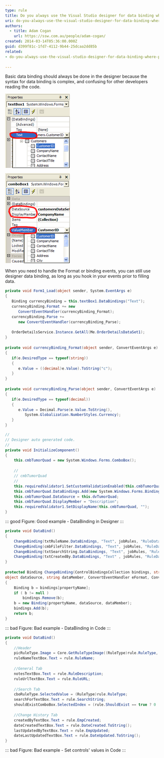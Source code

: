 ```yaml
---
type: rule
title: Do you always use the Visual Studio designer for data binding where possible?
uri: do-you-always-use-the-visual-studio-designer-for-data-binding-where-possible
authors:
  - title: Adam Cogan
    url: https://ssw.com.au/people/adam-cogan/
created: 2014-03-14T05:36:00.000Z
guid: d399f81c-1fd7-4112-9b44-25dcaa2dd85b
related:
- do-you-always-use-the-visual-studio-designer-for-data-binding-where-possible

---
```

Basic data binding should always be done in the designer because the syntax for data binding is complex, and confusing for other developers reading the code.

<!--endintro-->

![Figure: Simple data binding (binding to a single property) in the designer](simpledatabindingdesigner.gif)

![Figure: Complex data binding (binding to a list) in the designer](complexdatabindingdesigner.gif)

When you need to handle the Format or binding events, you can still use designer data binding, as long as you hook in your events prior to filling data.

```cs
private void Form1_Load(object sender, System.EventArgs e)
{
   Binding currencyBinding = this.textBox1.DataBindings("Text");
   currencyBinding.Format += new 
      ConvertEventHandler(currencyBinding_Format);
   currencyBinding.Parse +=
      new ConvertEventHandler(currencyBinding_Parse);

   OrderDetailsService.Instance.GetAll(Me.OrderDetailsDataSet1);	
}

private void currencyBinding_Format(object sender, ConvertEventArgs e)
{
   if(e.DesiredType == typeof(string))
   {
      e.Value = ((decimal)e.Value).ToString("c");
   }
}

private void currencyBinding_Parse(object sender, ConvertEventArgs e)
{
   if(e.DesiredType == typeof(decimal))
   {
      e.Value = Decimal.Parse(e.Value.ToString(),
         System.Globalization.NumberStyles.Currency);
   }
}
```

```cs
//
// Designer auto generated code.
//
private void InitializeComponent()
{
    this.cmbTumorQuad = new System.Windows.Forms.ComboBox();
		
    //
    // cmbTumorQuad
    //
    this.requiredValidator1.SetCustomValidationEnabled(this.cmbTumorQuad, true);
    this.cmbTumorQuad.DataBindings.Add(new System.Windows.Forms.Binding("SelectedValue", this.dvOccMain, "TumorQuadrant"));
    this.cmbTumorQuad.DataSource = this.dvTumorQuad;
    this.cmbTumorQuad.DisplayMember = "Description";
    this.requiredValidator1.SetDisplayName(this.cmbTumorQuad, "");
}
```
::: good
Figure: Good example - DataBinding in Designer
:::

```cs
private void DataBind()
{
    ChangeBinding(txtRuleName.DataBindings,	"Text", jobRules, "RuleData.RuleName");
    ChangeBinding(cmbFileFilter.DataBindings, "Text", jobRules, "RuleData.FileFilter");
    ChangeBinding(txtSearchString.DataBindings, "Text", jobRules, "RuleData.SearchString");
    ChangeBinding(txtCreatedBy.DataBindings, "Text" , jobRules, "RuleData.EmpCreated");
}
	
protected Binding ChangeBinding(ControlBindingsCollection bindings, string propertyName, 
object dataSource, string dataMember, ConvertEventHandler eFormat, ConvertEventHandler eParse) 
{
    Binding b = bindings[propertyName];
    if ( b != null )
        bindings.Remove(b);
    b = new Binding(propertyName, dataSource, dataMember);
    bindings.Add(b);
    return b;
}
```
::: bad
Figure: Bad example - DataBinding in Code
:::

```cs
private void DataBind()
{
    //Header
    picRuleType.Image = Core.GetRuleTypeImage((RuleType)rule.RuleType, 48);
    ruleNameTextBox.Text = rule.RuleName;

    //General Tab
    notesTextBox.Text = rule.RuleDescription;
    ruleUrlTextBox.Text = rule.RuleURL;

    //Search Tab
    cboRuleType.SelectedValue = (RuleType)rule.RuleType;
    searchForTextBox.Text = rule.SearchString;
    shouldExistComboBox.SelectedIndex = (rule.ShouldExist == true ? 0 : 1);

    //Change History Tab
    createdByTextBox.Text = rule.EmpCreated;
    dateCreatedTextBox.Text = rule.DateCreated.ToString();
    lastUpdatedByTextBox.Text = rule.EmpUpdated;
    dateLastUpdatedTextBox.Text = rule.DateUpdated.ToString();
}
```
::: bad
Figure: Bad example - Set controls' values in Code
:::

